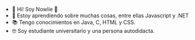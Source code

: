 - 👋 Hi! Soy Nowlie :owl: 
- 🌱 Estoy aprendiendo sobre muchas cosas, entre ellas Javascript y .NET
- :books: Tengo conocimientos en Java, C, HTML y CSS.
- :nerd_face: Soy estudiante universitario y una persona autodidacta.
